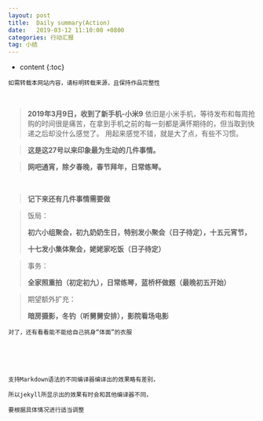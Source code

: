 ```yaml
---
layout: post
title:  Daily summary(Action)
date:   2019-03-12 11:10:00 +0800
categories: 行动汇报
tag: 小结
---
```


* content
{:toc}


`如需转载本网站内容，请标明转载来源，且保持作品完整性`

&nbsp;

>**2019年3月9日，收到了新手机-小米9**
>依旧是小米手机，等待发布和每周抢购的时间很是痛苦，在拿到手机之前的每一刻都是满怀期待的，但当取到快递之后却没什么感觉了。
>用起来感觉不错，就是大了点，有些不习惯。

> **这是这27号以来印象最为生动的几件事情。**

> 
>**网吧通宵，除夕春晚，春节拜年，日常练琴。**

&nbsp;

>**记下来还有几件事情需要做**

>饭局：
> 
>**初六小组聚会，初九奶奶生日，特别发小聚会（日子待定），十五元宵节，**
> 
>**十七发小集体聚会，姥姥家吃饭（日子待定）**

>事务：
> 
>**全家照重拍（初定初九），日常练琴，蓝桥杯做题（最晚初五开始）**

>期望额外扩充：
> 
>**暗房摄影，冬钓（听舅舅安排），影院看场电影**

    对了，还有看看能不能给自己挑身“体面”的衣服
	
&nbsp;

　　　　　　　　　　　　　　　　　　　　　　　　　　　　　

`支持Markdown语法的不同编译器编译出的效果略有差别，`

`所以jekyll所显示出的效果有时会和其他编译器不同，`

`要根据具体情况进行适当调整`
	
　　　　　　　


